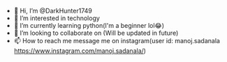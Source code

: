 - 👋 Hi, I’m @DarkHunter1749
- 👀 I’m interested in technology
- 🌱 I’m currently learning python(I'm a beginner lol😂) 
- 💞️ I’m looking to collaborate on (Will be updated in future)
- 📫 How to reach me message me on instagram(user id: manoj.sadanala <https://www.instagram.com/manoj.sadanala/>)
